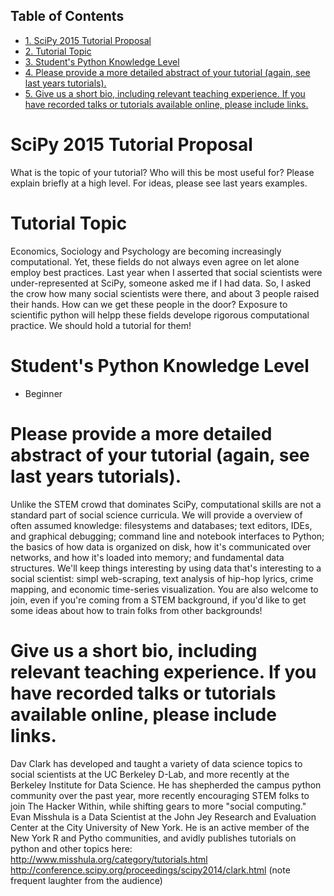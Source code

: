<div id="table-of-contents">
<h2>Table of Contents</h2>
<div id="text-table-of-contents">
<ul>
<li><a href="#sec-1">1. SciPy 2015 Tutorial Proposal</a></li>
<li><a href="#sec-2">2. Tutorial Topic</a></li>
<li><a href="#sec-3">3. Student's Python Knowledge Level</a></li>
<li><a href="#sec-4">4. Please provide a more detailed abstract of your tutorial (again, see last years tutorials).</a></li>
<li><a href="#sec-5">5. Give us a short bio, including relevant teaching experience. If you have recorded talks or tutorials available online, please include links.</a></li>
</ul>
</div>
</div>


# SciPy 2015 Tutorial Proposal<a id="sec-1"></a>

What is the topic of your tutorial? Who will this be most useful for?
Please explain briefly at a high level. For ideas, please see last
years examples.

# Tutorial Topic<a id="sec-2"></a>

Economics, Sociology and Psychology are becoming increasingly
computational. Yet, these fields do not always even agree on let alone
employ best practices. Last year when I asserted that social
scientists were under-represented at SciPy, someone asked me if I had
data. So, I asked the crow how many social scientists were there, and
about 3 people raised their hands. How can we get these people in the
door? Exposure to scientific python will helpp these fields develope
rigorous computational practice. We should hold a tutorial for them!

# Student's Python Knowledge Level<a id="sec-3"></a>

-   Beginner

# Please provide a more detailed abstract of your tutorial (again, see last years tutorials).<a id="sec-4"></a>

Unlike the STEM crowd that dominates SciPy, computational skills are
not a standard part of social science curricula. We will provide a
overview of often assumed knowledge: filesystems and databases; text
editors, IDEs, and graphical debugging; command line and notebook
interfaces to Python; the basics of how data is organized on disk, how
it's communicated over networks, and how it's loaded into memory; and
fundamental data structures. We'll keep things interesting by using
data that's interesting to a social scientist: simpl web-scraping,
text analysis of hip-hop lyrics, crime mapping, and economic
time-series visualization. You are also welcome to join, even if
you're coming from a STEM background, if you'd like to get some ideas
about how to train folks from other backgrounds!

# Give us a short bio, including relevant teaching experience. If you have recorded talks or tutorials available online, please include links.<a id="sec-5"></a>

Dav Clark has developed and taught a variety of data science topics to
social scientists at the UC Berkeley D-Lab, and more recently at the
Berkeley Institute for Data Science. He has shepherded the campus
python community over the past year, more recently encouraging STEM
folks to join The Hacker Within, while shifting gears to more "social
computing." Evan Misshula is a Data Scientist at the John Jey Research
and Evaluation Center at the City University of New York. He is an
active member of the New York R and Pytho communities, and avidly
publishes tutorials on python and other topics here:
<http://www.misshula.org/category/tutorials.html>
<http://conference.scipy.org/proceedings/scipy2014/clark.html> (note
frequent laughter from the audience)